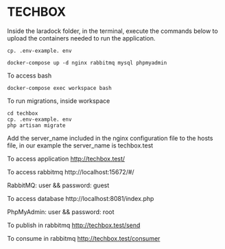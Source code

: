 # TECHBOX

Inside the laradock folder, in the terminal, execute the commands below to upload the containers needed to run the application.

```
cp. .env-example. env

docker-compose up -d nginx rabbitmq mysql phpmyadmin
```

To access bash

````
docker-compose exec workspace bash
````

To run migrations, inside workspace

````
cd techbox
cp. .env-example. env
php artisan migrate
````


Add the server_name included in the nginx configuration file to the hosts file, in our example the server_name is techbox.test

To access application
http://techbox.test/

To access rabbitmq
http://localhost:15672/#/

RabbitMQ:
    user && password: guest

To access database
http://localhost:8081/index.php

PhpMyAdmin:
    user && password: root

To publish in rabbitmq
http://techbox.test/send

To consume in rabbitmq
http://techbox.test/consumer


